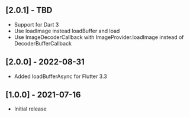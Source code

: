 ## [2.0.1] - TBD
* Support for Dart 3
* Use loadImage instead loadBuffer and load
* Use ImageDecoderCallback with ImageProvider.loadImage instead of DecoderBufferCallback

## [2.0.0] - 2022-08-31
* Added loadBufferAsync for Flutter 3.3

## [1.0.0] - 2021-07-16
* Initial release
